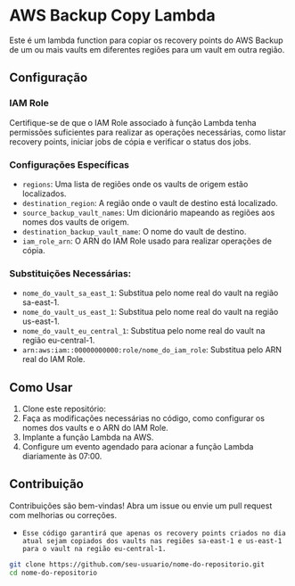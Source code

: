# AWS Backup Copy Lambda

Este é um lambda function para copiar os recovery points do AWS Backup de um ou mais vaults em diferentes regiões para um vault em outra região.

## Configuração

### IAM Role

Certifique-se de que o IAM Role associado à função Lambda tenha permissões suficientes para realizar as operações necessárias, como listar recovery points, iniciar jobs de cópia e verificar o status dos jobs.

### Configurações Específicas

- `regions`: Uma lista de regiões onde os vaults de origem estão localizados.
- `destination_region`: A região onde o vault de destino está localizado.
- `source_backup_vault_names`: Um dicionário mapeando as regiões aos nomes dos vaults de origem.
- `destination_backup_vault_name`: O nome do vault de destino.
- `iam_role_arn`: O ARN do IAM Role usado para realizar operações de cópia.

### Substituições Necessárias:
- `nome_do_vault_sa_east_1`: Substitua pelo nome real do vault na região sa-east-1.
- `nome_do_vault_us_east_1`: Substitua pelo nome real do vault na região us-east-1.
- `nome_do_vault_eu_central_1`: Substitua pelo nome real do vault na região eu-central-1.
- `arn:aws:iam::00000000000:role/nome_do_iam_role`: Substitua pelo ARN real do IAM Role.

## Como Usar

1. Clone este repositório:
2. Faça as modificações necessárias no código, como configurar os nomes dos vaults e o ARN do IAM Role.
3. Implante a função Lambda na AWS.
4. Configure um evento agendado para acionar a função Lambda diariamente às 07:00.

## Contribuição

Contribuições são bem-vindas! Abra um issue ou envie um pull request com melhorias ou correções.


- ` Esse código garantirá que apenas os recovery points criados no dia atual sejam copiados dos vaults nas regiões sa-east-1 e us-east-1 para o vault na região eu-central-1. `

```bash
git clone https://github.com/seu-usuario/nome-do-repositorio.git
cd nome-do-repositorio

